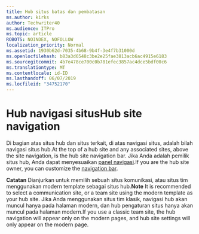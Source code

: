 ```yaml
---
title: Hub situs batas dan pembatasan
ms.author: kirks
author: Techwriter40
ms.audience: ITPro
ms.topic: article
ROBOTS: NOINDEX, NOFOLLOW
localization_priority: Normal
ms.assetid: 1930b62d-7035-4b68-9b4f-3e4f7b31000d
ms.openlocfilehash: b83a3d6548c3be2e25fae3813acb6ac4915e6183
ms.sourcegitcommit: 4b7e478ce700c0b781efec3857ac4dce5bdf00c6
ms.translationtype: MT
ms.contentlocale: id-ID
ms.lasthandoff: 06/07/2019
ms.locfileid: "34752170"
---
```

# <a name="hub-site-navigation"></a><span data-ttu-id="484fa-102">Hub navigasi situs</span><span class="sxs-lookup"><span data-stu-id="484fa-102">Hub site navigation</span></span>

<span data-ttu-id="484fa-103">Di bagian atas situs hub dan situs terkait, di atas navigasi situs, adalah bilah navigasi situs hub.</span><span class="sxs-lookup"><span data-stu-id="484fa-103">At the top of a hub site and any associated sites, above the site navigation, is the hub site navigation bar.</span></span> <span data-ttu-id="484fa-104">Jika Anda adalah pemilik situs hub, Anda dapat menyesuaikan [panel navigasi](https://support.office.com/article/customize-the-navigation-on-your-sharepoint-site-3cd61ae7-a9ed-4e1e-bf6d-4655f0bf25ca#hubnav).</span><span class="sxs-lookup"><span data-stu-id="484fa-104">If you are the hub site owner, you can customize the [navigation bar](https://support.office.com/article/customize-the-navigation-on-your-sharepoint-site-3cd61ae7-a9ed-4e1e-bf6d-4655f0bf25ca#hubnav).</span></span> 

<span data-ttu-id="484fa-105">**Catatan** Dianjurkan untuk memilih sebuah situs komunikasi, atau situs tim menggunakan modern template sebagai situs hub.</span><span class="sxs-lookup"><span data-stu-id="484fa-105">**Note** It is recommended to select a communication site, or a team site using the modern template as your hub site.</span></span> <span data-ttu-id="484fa-106">Jika Anda menggunakan situs tim klasik, navigasi hub akan muncul hanya pada halaman modern, dan hub pengaturan situs hanya akan muncul pada halaman modern.</span><span class="sxs-lookup"><span data-stu-id="484fa-106">If you use a classic team site, the hub navigation will appear only on the modern pages, and hub site settings will only appear on the modern page.</span></span> 


